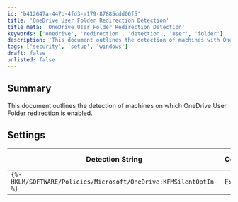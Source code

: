 ```yaml
---
id: 'b412647a-447b-4fd3-a179-87885cdd06f5'
title: 'OneDrive User Folder Redirection Detection'
title_meta: 'OneDrive User Folder Redirection Detection'
keywords: ['onedrive', 'redirection', 'detection', 'user', 'folder']
description: 'This document outlines the detection of machines with OneDrive User Folder redirection enabled, detailing the relevant settings and detection strings used to identify this configuration.'
tags: ['security', 'setup', 'windows']
draft: false
unlisted: false
---
```


## Summary

This document outlines the detection of machines on which OneDrive User Folder redirection is enabled.

## Settings

| Detection String                                               | Comparator | Result | Applicable OS |
|--------------------------------------------------------------|------------|--------|----------------|
| `{%-HKLM/SOFTWARE/Policies/Microsoft/OneDrive:KFMSilentOptIn-%}` | Exists     |        | Windows        |

